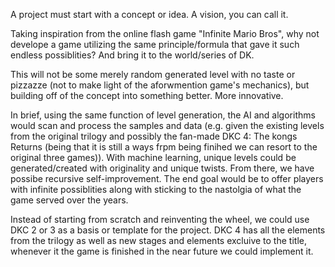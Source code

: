 A project must start with a concept or idea. A vision, you can call it. 

Taking inspiration from the online flash game "Infinite Mario Bros", why not develope a game utilizing the same principle/formula that gave it such endless possiblities? And bring it to the world/series of DK.

This will not be some merely random generated level with no taste or pizzazze (not to make light of the aforwmention game's mechanics), but building off of the concept into something better. More innovative.

In brief, using the same function of level generation, the AI and algorithms would scan and process the samples and data (e.g. given the existing levels from the original trilogy and possibly the fan-made DKC 4: The kongs Returns (being that it is still a ways frpm being finihed we can resort to the original three games)). With machine learning, unique levels could be generated/created with originality and unique twists. From there, we have possibe recursive self-improvement. The end goal would be to offer players with infinite possiblities along with sticking to the nastolgia of what the game served over the years.

Instead of starting from scratch and reinventing the wheel, we could use DKC 2 or 3 as a basis or template for the project. DKC 4 has all the elements from the trilogy as well as new stages and elements excluive to the title, whenever it the game is finished in the near future we could implement it.
